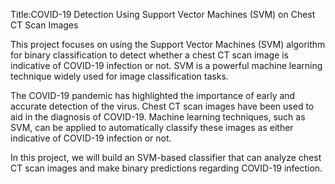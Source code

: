 Title:COVID-19 Detection Using Support Vector Machines (SVM) on Chest CT Scan Images

This project focuses on using the Support Vector Machines (SVM) algorithm for binary classification to detect whether a chest CT scan image is indicative of COVID-19 infection or not. SVM is a powerful machine learning technique widely used for image classification tasks.


The COVID-19 pandemic has highlighted the importance of early and accurate detection of the virus. Chest CT scan images have been used to aid in the diagnosis of COVID-19. Machine learning techniques, such as SVM, can be applied to automatically classify these images as either indicative of COVID-19 infection or not.

In this project, we will build an SVM-based classifier that can analyze chest CT scan images and make binary predictions regarding COVID-19 infection.
